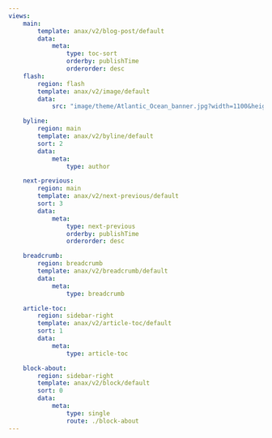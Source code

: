 ```yaml
---
views:
    main:
        template: anax/v2/blog-post/default
        data:
            meta:
                type: toc-sort
                orderby: publishTime
                orderorder: desc
    flash:
        region: flash
        template: anax/v2/image/default
        data:
            src: "image/theme/Atlantic_Ocean_banner.jpg?width=1100&height=150&crop-to-fit&area=0,20,0,20"

    byline:
        region: main
        template: anax/v2/byline/default
        sort: 2
        data:
            meta:
                type: author

    next-previous:
        region: main
        template: anax/v2/next-previous/default
        sort: 3
        data:
            meta:
                type: next-previous
                orderby: publishTime
                orderorder: desc

    breadcrumb:
        region: breadcrumb
        template: anax/v2/breadcrumb/default
        data:
            meta:
                type: breadcrumb

    article-toc:
        region: sidebar-right
        template: anax/v2/article-toc/default
        sort: 1
        data:
            meta:
                type: article-toc

    block-about:
        region: sidebar-right
        template: anax/v2/block/default
        sort: 0
        data:
            meta:
                type: single
                route: ./block-about
---
```

